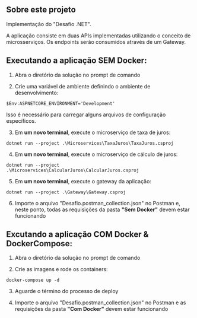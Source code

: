 ## Sobre este projeto

Implementação do "Desafio .NET".

A aplicação consiste em duas APIs implementadas utilizando o conceito de microsserviços. Os endpoints serão consumidos através de um Gateway.

## Executando a aplicação SEM Docker:

1. Abra o diretório da solução no prompt de comando

2. Crie uma variável de ambiente definindo o ambiente de desenvolvimento:

`$Env:ASPNETCORE_ENVIRONMENT='Development'`

Isso é necessário para carregar alguns arquivos de configuração específicos.

3. Em **um novo terminal**, execute o microserviço de taxa de juros:

`dotnet run --project .\Microservices\TaxaJuros\TaxaJuros.csproj`

4. Em **um novo terminal**, execute o microserviço de cálculo de juros:

`dotnet run --project .\Microservices\CalcularJuros\CalcularJuros.csproj`

5. Em **um novo terminal**, execute o gateway da aplicação:

`dotnet run --project .\Gateway\Gateway.csproj`

6. Importe o arquivo "Desafio.postman_collection.json" no Postman e, neste ponto, todas as requisições da pasta **"Sem Docker"** devem estar funcionando

## Excutando a aplicação COM Docker & DockerCompose:

1. Abra o diretório da solução no prompt de comando

2. Crie as imagens e rode os containers:

`docker-compose up -d`

3. Aguarde o término do processo de deploy

4. Importe o arquivo "Desafio.postman_collection.json" no Postman e as requisições da pasta **"Com Docker"** devem estar funcionando